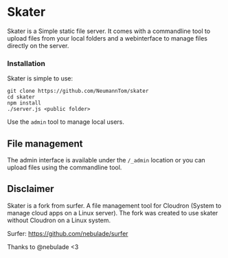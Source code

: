 # Skater

Skater is a Simple static file server.
It comes with a commandline tool to upload files from your local folders and a webinterface to manage files directly on the server.


### Installation
Skater is simple to use:
```
git clone https://github.com/NeumannTom/skater
cd skater
npm install
./server.js <public folder>
```
Use the `admin` tool to manage local users.

## File management

The admin interface is available under the `/_admin` location or you can upload files using the commandline tool.


## Disclaimer

Skater is a fork from surfer. A file management tool for Cloudron (System to manage cloud apps on a Linux server). The fork was created to use skater without Cloudron on a Linux system.

Surfer: https://github.com/nebulade/surfer 

Thanks to @nebulade <3 
